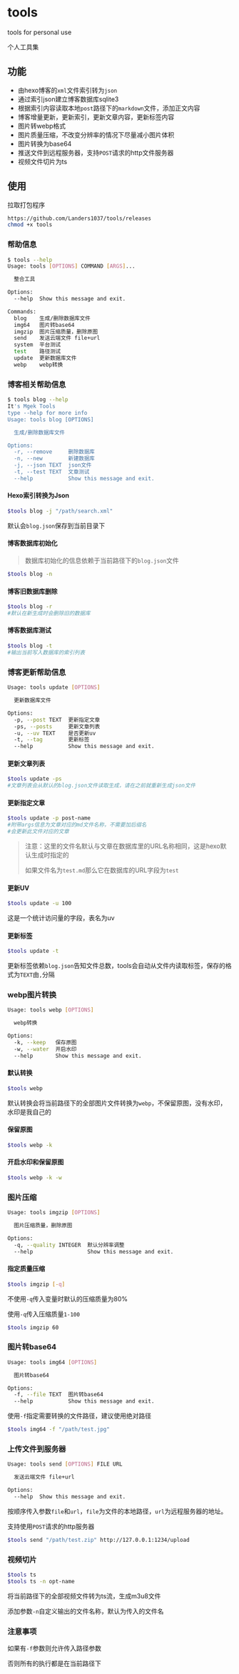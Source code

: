 # tools
tools for personal use

个人工具集

## 功能

- 由hexo博客的`xml`文件索引转为`json`
- 通过索引json建立博客数据库sqlite3
- 根据索引内容读取本地`post`路径下的`markdown`文件，添加正文内容
- 博客增量更新，更新索引，更新文章内容，更新标签内容
- 图片转webp格式
- 图片质量压缩，不改变分辨率的情况下尽量减小图片体积
- 图片转换为base64
- 推送文件到远程服务器，支持`POST`请求的http文件服务器
- 视频文件切片为ts

## 使用

拉取打包程序

```bash
https://github.com/Landers1037/tools/releases
chmod +x tools
```

### 帮助信息

```bash
$ tools --help
Usage: tools [OPTIONS] COMMAND [ARGS]...

  整合工具

Options:
  --help  Show this message and exit.

Commands:
  blog    生成/删除数据库文件
  img64   图片转base64
  imgzip  图片压缩质量，删除原图
  send    发送云端文件 file+url
  system  平台测试
  test    路径测试
  update  更新数据库文件
  webp    webp转换
```

### 博客相关帮助信息

```bash
$ tools blog --help
It's Mgek Tools
type --help for more info
Usage: tools blog [OPTIONS]

  生成/删除数据库文件

Options:
  -r, --remove     删除数据库
  -n, --new        新建数据库
  -j, --json TEXT  json文件
  -t, --test TEXT  文章测试
  --help           Show this message and exit.
```

#### Hexo索引转换为Json

```bash
$tools blog -j "/path/search.xml"
```

默认会`blog.json`保存到当前目录下

#### 博客数据库初始化

> 数据库初始化的信息依赖于当前路径下的`blog.json`文件

```bash
$tools blog -n
```

#### 博客旧数据库删除

```bash
$tools blog -r
#默认在新生成时会删除旧的数据库
```

#### 博客数据库测试

```bash
$tools blog -t
#输出当前写入数据库的索引列表
```

### 博客更新帮助信息

```bash
Usage: tools update [OPTIONS]

  更新数据库文件

Options:
  -p, --post TEXT  更新指定文章
  -ps, --posts     更新文章列表
  -u, --uv TEXT    是否更新uv
  -t, --tag        更新标签
  --help           Show this message and exit.
```

#### 更新文章列表

```bash
$tools update -ps
#文章列表会从默认的blog.json文件读取生成，请在之前就重新生成json文件
```

#### 更新指定文章

```bash
$tools update -p post-name
#附带args信息为文章对应的md文件名称，不需要加后缀名
#会更新此文件对应的文章
```

> 注意：这里的文件名默认与文章在数据库里的URL名称相同，这是hexo默认生成时指定的
>
> 如果文件名为`test.md`那么它在数据库的URL字段为`test`

#### 更新UV

```bash
$tools update -u 100
```

这是一个统计访问量的字段，表名为uv

#### 更新标签

```bash
$tools update -t
```

更新标签依赖`blog.json`告知文件总数，tools会自动从文件内读取标签，保存的格式为`TEXT`由`,`分隔

### webp图片转换

```bash
Usage: tools webp [OPTIONS]

  webp转换

Options:
  -k, --keep   保存原图
  -w, --water  开启水印
  --help       Show this message and exit.
```

#### 默认转换

```bash
$tools webp
```

默认转换会将当前路径下的全部图片文件转换为`webp`，不保留原图，没有水印，水印是我自己的

#### 保留原图

```bash
$tools webp -k
```

#### 开启水印和保留原图

```bash
$tools webp -k -w
```

### 图片压缩

```bash
Usage: tools imgzip [OPTIONS]

  图片压缩质量，删除原图

Options:
  -q, --quality INTEGER  默认分辨率调整
  --help                 Show this message and exit.
```

#### 指定质量压缩

```bash
$tools imgzip [-q]
```

不使用`-q`传入变量时默认的压缩质量为80%

使用`-q`传入压缩质量`1-100`

```bash
$tools imgzip 60
```

### 图片转base64

```bash
Usage: tools img64 [OPTIONS]

  图片转base64

Options:
  -f, --file TEXT  图片转base64
  --help           Show this message and exit.
```

使用`-f`指定需要转换的文件路径，建议使用绝对路径

```bash
$tools img64 -f "/path/test.jpg"
```

### 上传文件到服务器

```bash
Usage: tools send [OPTIONS] FILE URL

  发送云端文件 file+url

Options:
  --help  Show this message and exit.
```

按顺序传入参数`file`和`url`，`file`为文件的本地路径，`url`为远程服务器的地址。

支持使用`POST`请求的http服务器

```bash
$tools send "/path/test.zip" http://127.0.0.1:1234/upload
```

### 视频切片

```bash
$tools ts
$tools ts -n opt-name
```

将当前路径下的全部视频文件转为ts流，生成m3u8文件

添加参数`-n`自定义输出的文件名称，默认为传入的文件名

### 注意事项

如果有`-f`参数则允许传入路径参数

否则所有的执行都是在当前路径下
